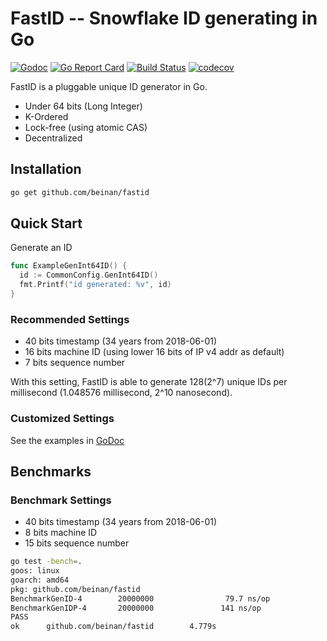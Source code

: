 # FastID -- Snowflake ID generating in Go

[![Godoc](https://godoc.org/github.com/beinan/fastid?status.svg)](https://godoc.org/github.com/beinan/fastid)
[![Go Report Card](https://goreportcard.com/badge/github.com/beinan/fastid)](https://goreportcard.com/report/github.com/beinan/fastid)
[![Build Status](https://travis-ci.org/beinan/fastid.svg?branch=master)](https://travis-ci.org/beinan/fastid)
[![codecov](https://codecov.io/gh/beinan/fastid/branch/master/graph/badge.svg)](https://codecov.io/gh/beinan/fastid)

FastID is a pluggable unique ID generator in Go. 

* Under 64 bits (Long Integer)
* K-Ordered
* Lock-free (using atomic CAS)
* Decentralized

## Installation

```bash
go get github.com/beinan/fastid
```
## Quick Start
Generate an ID
```go
func ExampleGenInt64ID() {
  id := CommonConfig.GenInt64ID()
  fmt.Printf("id generated: %v", id)
}
```

### Recommended Settings
 * 40 bits timestamp (34 years from 2018-06-01)
 * 16 bits machine ID (using lower 16 bits of IP v4 addr as default)
 * 7  bits sequence number
 
With this setting, FastID is able to generate 128(2^7) unique IDs per millisecond (1.048576 millisecond, 2^10 nanosecond).

### Customized Settings
See the examples in [GoDoc](https://godoc.org/github.com/beinan/fastid)

## Benchmarks
### Benchmark Settings
 * 40 bits timestamp (34 years from 2018-06-01)
 * 8  bits machine ID
 * 15 bits sequence number
 
```bash
go test -bench=.
goos: linux
goarch: amd64
pkg: github.com/beinan/fastid
BenchmarkGenID-4        20000000                79.7 ns/op
BenchmarkGenIDP-4       20000000               141 ns/op
PASS
ok      github.com/beinan/fastid        4.779s
```
